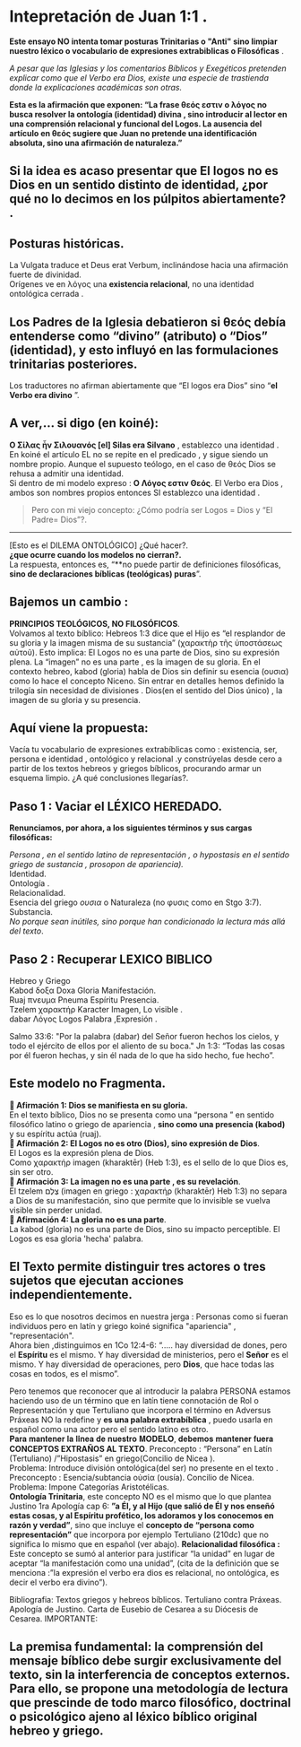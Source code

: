 # Intepretación de Juan 1:1 .  
**Este ensayo NO intenta tomar posturas Trinitarias o "Anti"  sino limpiar nuestro léxico o vocabulario de expresiones extrabiblicas o Filosóficas** .  

*A pesar que las Iglesias y los comentarios Bíblicos y Exegéticos pretenden explicar como que el Verbo era Dios, existe una especie de trastienda donde la explicaciones académicas son otras.* 

**Esta es la afirmación que exponen: “La frase θεός  εστιν ο λόγος no busca resolver la ontología (identidad) divina , sino introducir al lector en una comprensión relacional y funcional del Logos. La ausencia del artículo en θεός sugiere que Juan no pretende una identificación absoluta, sino una afirmación de naturaleza.”**
## Si la idea es acaso presentar que El logos no es Dios en un sentido distinto de identidad, ¿por qué no lo decimos en los púlpitos abiertamente? . 

## Posturas históricas.
La Vulgata traduce et Deus erat Verbum,  inclinándose hacia una afirmación fuerte de divinidad.    
Orígenes ve en λόγος una **existencia relacional**, no una identidad ontológica cerrada  .  
## Los Padres de la Iglesia debatieron si **θεός** debía entenderse como “divino” (atributo) o “Dios” (identidad), y esto influyó en las formulaciones trinitarias posteriores.    

Los  traductores no  afirman abiertamente que “El logos era Dios” sino “**el Verbo era divino** ”.  

 ## A ver,... si digo (en koiné): 
**Ο Σίλας ἦν Σιλουανός [el] Silas era Silvano**  ,   establezco una identidad .  
En  koiné el artículo EL no se repite en el predicado , y sigue siendo un nombre propio.
Aunque el supuesto teólogo, en el caso de θεός Dios se rehusa a admitir una identidad.  
Si dentro de mi modelo expreso :
**Ο Λόγος εστιν Θεός**. El Verbo era Dios , ambos son nombres propios entonces SI establezco una identidad .  
>Pero con mi viejo concepto: ¿Cómo podría ser Logos = Dios y “El Padre= Dios”?.

--- 
[Esto es el DILEMA ONTOLÓGICO] ¿Qué hacer?.  
**¿que ocurre cuando los modelos no cierran?.**  
La respuesta, entonces es, “**no puede partir de definiciones filosóficas, **sino de declaraciones bíblicas (teológicas) puras**”.  
## Bajemos un cambio :
**PRINCIPIOS TEOLÓGICOS, NO FILOSÓFICOS**.  
Volvamos al texto bíblico:
Hebreos 1:3 dice que el Hijo es “el resplandor de su gloria y la imagen misma de su sustancia” (χαρακτὴρ τῆς ὑποστάσεως αὐτοῦ). Esto implica:
El Logos no es una parte de Dios, sino su expresión plena.
La “imagen” no es una parte , es la imagen de su gloria.
En el contexto hebreo, kabod (gloria) habla de Dios sin definir su esencia (ουσια) como lo hace el concepto Niceno.
Sin entrar en detalles hemos definido la trilogía sin necesidad de divisiones .
Dios(en el sentido del Dios único) , la imagen de su gloria y su presencia.  
## Aquí viene la propuesta:
Vacía tu vocabulario de expresiones extrabíblicas como : existencia, ser, persona e identidad , ontológico y relacional .y constrúyelas desde cero a partir de los textos hebreos y griegos bíblicos, procurando armar un esquema limpio. ¿A qué conclusiones llegarías?.  
## Paso 1 : Vaciar el LÉXICO HEREDADO.  
**Renunciamos, por ahora, a los siguientes términos y sus cargas filosóficas:** 

*Persona , en el sentido latino de representación , o hypostasis en el sentido griego de sustancia , prosopon de apariencia).*  
Identidad.  
Ontología .  
Relacionalidad.  
Esencia del griego *ουσια* o  Naturaleza (no φυσις como en Stgo 3:7).  
Substancia.  
*No porque sean inútiles, sino porque han condicionado la lectura más allá del texto*.    

## Paso 2 : Recuperar LEXICO BIBLICO 
Hebreo y Griego  
Kabod      δοξα   Doxa         Gloria  Manifestación.  
Ruaj       πνευμα Pneuma       Espíritu Presencia.  
Tzelem     χαρακτήρ Karacter   Imagen,   Lo visible .           
dabar      Λόγος Logos       Palabra ,Expresión .   

Salmo 33:6: "Por la palabra (dabar) del Señor fueron hechos los cielos, y todo el ejército de ellos por el aliento de su boca."
Jn 1:3: “Todas las cosas por él fueron hechas, y sin él nada de lo que ha sido hecho, fue hecho”.  
## Este modelo no Fragmenta.    
**🔹 Afirmación 1: Dios se manifiesta en su gloria.**  
En el texto bíblico, Dios no se presenta como una “persona ” en sentido filosófico latino o griego de apariencia , **sino como una presencia (kabod)** y su espíritu  actúa (ruaj).    
**🔹 Afirmación 2: El Logos no es otro (Dios), sino expresión de Dios**.  
El Logos es la expresión plena de Dios.  
 Como χαρακτήρ imagen  (kharaktēr) (Heb 1:3), es el sello de lo que Dios es, sin ser otro.  
**🔹 Afirmación 3: La imagen no es una parte , es su revelación**.   
El tzelem צֶלֶם (imagen en griego : χαρακτήρ (kharaktēr) Heb 1:3) no separa a Dios de su manifestación, sino que permite que lo invisible se vuelva visible sin perder unidad.  
**🔹 Afirmación 4: La gloria no es una parte**.  
La kabod (gloria) no es una parte de Dios, sino su impacto perceptible. El Logos es esa gloria 'hecha' palabra.   

## El Texto permite distinguir tres actores o  tres sujetos que ejecutan acciones independientemente. 
Eso es lo que nosotros decimos en nuestra jerga : Personas como si fueran individuos pero en latín y griego koiné significa "apariencia" , "representación".  
Ahora bien ,distinguimos en  1Co 12:4-6: “.....  hay diversidad de dones, pero el **Espíritu** es el mismo. Y hay diversidad de ministerios, pero el **Señor** es el mismo. Y hay diversidad de operaciones, pero **Dios**, que hace todas las cosas en todos, es el mismo”.   

Pero tenemos que reconocer que al introducir la palabra PERSONA estamos haciendo uso de un término que en latín tiene connotación de Rol o Representación y que Tertuliano que incorpora el término en Adversus Práxeas NO la redefine  y  **es una palabra extrabíblica** , puedo usarla en español como una actor pero el sentido latino es otro.      
𝐏𝐚𝐫𝐚 𝐦𝐚𝐧𝐭𝐞𝐧𝐞𝐫 𝐥𝐚 𝐥𝐢́𝐧𝐞𝐚 𝐝𝐞 𝐧𝐮𝐞𝐬𝐭𝐫𝐨 𝐌𝐎𝐃𝐄𝐋𝐎, 𝐝𝐞𝐛𝐞𝐦𝐨𝐬 𝐦𝐚𝐧𝐭𝐞𝐧𝐞𝐫 𝐟𝐮𝐞𝐫𝐚 **CONCEPTOS EXTRAÑOS AL TEXTO**.
Preconcepto : “Persona” en Latín (Tertuliano) /”Hipostasis” en griego(Concilio de Nicea ).   
Problema:  Introduce división ontológica(del ser) no presente en el texto .  
Preconcepto : Esencia/subtancia οὐσία (ousía). Concilio  de Nicea.  
Problema: Impone Categorías Aristotélicas.  
**Ontología Trinitaria**, este concepto NO es el mismo que lo que plantea Justino 1ra Apología cap 6: **”a Él, y al Hijo (que salió de Él y nos enseñó estas cosas, y al Espíritu profético, los adoramos y los conocemos en razón y verdad”**, sino que incluye el **concepto de “persona como representación”** que incorpora por ejemplo Tertuliano (210dc) que no significa lo mismo que en español (ver abajo).
**Relacionalidad filosófica :** Este concepto se sumó al anterior para justificar “la unidad” en lugar de aceptar “la manifestación como una unidad”, (cita de la definición que se menciona :”la expresión el verbo era dios es relacional, no ontológica, es decir el verbo era divino”).

Bibliografia:
Textos griegos y hebreos bíblicos.
Tertuliano contra Práxeas.
Apología  de Justino.
Carta de Eusebio de Cesarea a su Diócesis de Cesarea.
IMPORTANTE:
## La premisa fundamental: la comprensión del mensaje bíblico debe surgir exclusivamente del texto, sin la interferencia de conceptos externos. Para ello, se propone una metodología de lectura que prescinde de todo marco filosófico, doctrinal o psicológico ajeno al léxico bíblico original hebreo y griego.
